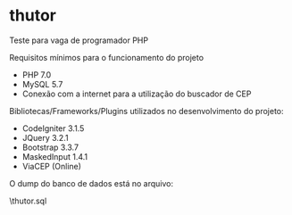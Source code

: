 # thutor
Teste para vaga de programador PHP

Requisitos mínimos para o funcionamento do projeto

- PHP 7.0
- MySQL 5.7
- Conexão com a internet para a utilização do buscador de CEP

Bibliotecas/Frameworks/Plugins utilizados no desenvolvimento do projeto:

- CodeIgniter 3.1.5
- JQuery 3.2.1
- Bootstrap 3.3.7
- MaskedInput 1.4.1
- ViaCEP (Online)

O dump do banco de dados está no arquivo:

\thutor.sql
